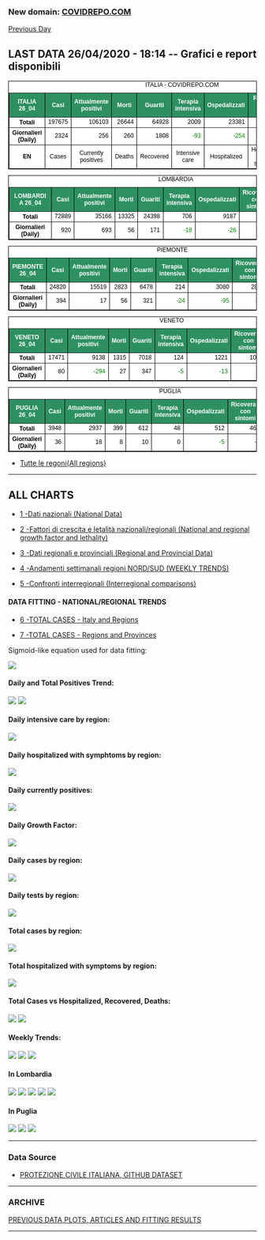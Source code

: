 <!-- start -->
### New domain: <a href="https://www.covidrepo.com/">COVIDREPO.COM</a>
[Previous Day](/index_25_04.md)
## LAST DATA 26/04/2020 - 18:14 -- Grafici e report disponibili

<table style=" color:black; font-size:12; font-family:arial; text-align:center; " cellpadding="2.5" cellspacing="0" border="1" bordercolor="black" bgcolor="#FFFFFF">
<caption>ITALIA - COVIDREPO.COM</caption>
<tr style="color:#FFFFFF;background:#2E9061">
<th>ITALIA 26_04</th>
<th>Casi</th>
<th>Attualmente positivi</th>
<th>Morti</th>
<th>Guariti</th>
<th>Terapia intensiva</th>
<th>Ospedalizzati</th>
<th>Ricoverati con sintomi</th>
<th>Isolamento domiciliare</th>
<th>Tamponi</th>
</tr>
<tr>
<th>Totali</th>
<td align="right"> 197675</td>
<td align="right"> 106103</td>
<td align="right"> 26644</td>
<td align="right"> 64928</td>
<td align="right"> 2009</td>
<td align="right"> 23381</td>
<td align="right"> 21372</td>
<td align="right"> 82722</td>
<td align="right"> 1757659</td>
</tr>
<tr>
<th>Giornalieri (Daily)</th>
<td align="right"> 2324</td>
<td align="right"> 256</td>
<td align="right"> 260</td>
<td align="right"> 1808</td>
<td align="right" style=" color:green; "> -93</td>
<td align="right" style=" color:green; "> -254</td>
<td align="right" style=" color:green; "> -161</td>
<td align="right"> 510</td>
<td align="right"> 49916</td>
</tr>
<tr>
<th>EN</th>
<td>Cases</td>
<td>Currently positives</td>
<td>Deaths</td>
<td>Recovered</td>
<td>Intensive care</td>
<td>Hospitalized</td>
<td>Hospitalized with symptoms</td>
<td>Home isolation</td>
<td>Tests</td>
</tr>
</table>

<table style=" color:black; font-size:12; font-family:arial; text-align:center; " cellpadding="2.5" cellspacing="0" border="1" bordercolor="black" bgcolor="#FFFFFF">
<caption>LOMBARDIA</caption>
<tr style="color:#FFFFFF;background:#2E9061">
<th>LOMBARDIA 26_04</th>
<th>Casi</th>
<th>Attualmente positivi</th>
<th>Morti</th>
<th>Guariti</th>
<th>Terapia intensiva</th>
<th>Ospedalizzati</th>
<th>Ricoverati con sintomi</th>
<th>Isolamento domiciliare</th>
<th>Tamponi</th>
</tr>
<tr>
<th>Totali</th>
<td align="right"> 72889</td>
<td align="right"> 35166</td>
<td align="right"> 13325</td>
<td align="right"> 24398</td>
<td align="right"> 706</td>
<td align="right"> 9187</td>
<td align="right"> 8481</td>
<td align="right"> 25979</td>
<td align="right"> 337797</td>
</tr>
<tr>
<th>Giornalieri (Daily)</th>
<td align="right"> 920</td>
<td align="right"> 693</td>
<td align="right"> 56</td>
<td align="right"> 171</td>
<td align="right" style=" color:green; "> -18</td>
<td align="right" style=" color:green; "> -26</td>
<td align="right" style=" color:green; "> -8</td>
<td align="right"> 719</td>
<td align="right"> 10857</td>
</tr>
</table>

<table style=" color:black; font-size:12; font-family:arial; text-align:center; " cellpadding="2.5" cellspacing="0" border="1" bordercolor="black" bgcolor="#FFFFFF">
<caption>PIEMONTE</caption>
<tr style="color:#FFFFFF;background:#2E9061">
<th>PIEMONTE 26_04</th>
<th>Casi</th>
<th>Attualmente positivi</th>
<th>Morti</th>
<th>Guariti</th>
<th>Terapia intensiva</th>
<th>Ospedalizzati</th>
<th>Ricoverati con sintomi</th>
<th>Isolamento domiciliare</th>
<th>Tamponi</th>
</tr>
<tr>
<th>Totali</th>
<td align="right"> 24820</td>
<td align="right"> 15519</td>
<td align="right"> 2823</td>
<td align="right"> 6478</td>
<td align="right"> 214</td>
<td align="right"> 3080</td>
<td align="right"> 2866</td>
<td align="right"> 12439</td>
<td align="right"> 135142</td>
</tr>
<tr>
<th>Giornalieri (Daily)</th>
<td align="right"> 394</td>
<td align="right"> 17</td>
<td align="right"> 56</td>
<td align="right"> 321</td>
<td align="right" style=" color:green; "> -24</td>
<td align="right" style=" color:green; "> -95</td>
<td align="right" style=" color:green; "> -71</td>
<td align="right"> 112</td>
<td align="right"> 4035</td>
</tr>
</table>

<table style=" color:black; font-size:12; font-family:arial; text-align:center; " cellpadding="2.5" cellspacing="0" border="1" bordercolor="black" bgcolor="#FFFFFF">
<caption>VENETO</caption>
<tr style="color:#FFFFFF;background:#2E9061">
<th>VENETO 26_04</th>
<th>Casi</th>
<th>Attualmente positivi</th>
<th>Morti</th>
<th>Guariti</th>
<th>Terapia intensiva</th>
<th>Ospedalizzati</th>
<th>Ricoverati con sintomi</th>
<th>Isolamento domiciliare</th>
<th>Tamponi</th>
</tr>
<tr>
<th>Totali</th>
<td align="right"> 17471</td>
<td align="right"> 9138</td>
<td align="right"> 1315</td>
<td align="right"> 7018</td>
<td align="right"> 124</td>
<td align="right"> 1221</td>
<td align="right"> 1097</td>
<td align="right"> 7917</td>
<td align="right"> 316361</td>
</tr>
<tr>
<th>Giornalieri (Daily)</th>
<td align="right"> 80</td>
<td align="right" style=" color:green; "> -294</td>
<td align="right"> 27</td>
<td align="right"> 347</td>
<td align="right" style=" color:green; "> -5</td>
<td align="right" style=" color:green; "> -13</td>
<td align="right" style=" color:green; "> -8</td>
<td align="right" style=" color:green; "> -281</td>
<td align="right"> 9384</td>
</tr>
</table>

<table style=" color:black; font-size:12; font-family:arial; text-align:center; " cellpadding="2.5" cellspacing="0" border="1" bordercolor="black" bgcolor="#FFFFFF">
<caption>PUGLIA</caption>
<tr style="color:#FFFFFF;background:#2E9061">
<th>PUGLIA 26_04</th>
<th>Casi</th>
<th>Attualmente positivi</th>
<th>Morti</th>
<th>Guariti</th>
<th>Terapia intensiva</th>
<th>Ospedalizzati</th>
<th>Ricoverati con sintomi</th>
<th>Isolamento domiciliare</th>
<th>Tamponi</th>
</tr>
<tr>
<th>Totali</th>
<td align="right"> 3948</td>
<td align="right"> 2937</td>
<td align="right"> 399</td>
<td align="right"> 612</td>
<td align="right"> 48</td>
<td align="right"> 512</td>
<td align="right"> 464</td>
<td align="right"> 2425</td>
<td align="right"> 55992</td>
</tr>
<tr>
<th>Giornalieri (Daily)</th>
<td align="right"> 36</td>
<td align="right"> 18</td>
<td align="right"> 8</td>
<td align="right"> 10</td>
<td align="right"> 0</td>
<td align="right" style=" color:green; "> -5</td>
<td align="right" style=" color:green; "> -5</td>
<td align="right"> 23</td>
<td align="right"> 1364</td>
</tr>
</table>


- [Tutte le regoni(All regions)](/Tables/regionsTable_26_04.md)

---

## ALL CHARTS

- [1 -Dati nazionali (National Data)](/RUN_26_04/RUN0/RUN.html)

- [2 -Fattori di crescita e letalità nazionali/regionali (National and regional growth factor and lethality)](/RUN_26_04/RUN6/RUN.html)

- [3 -Dati regionali e provinciali (Regional and Provincial Data)](/RUN_26_04/RUN2/RUN.html)

- [4 -Andamenti settimanali regioni NORD/SUD (WEEKLY TRENDS)](/RUN_26_04/RUN5/RUN.html)

- [5 -Confronti interregionali (Interregional comparisons)](/RUN_26_04/RUN4/RUN.html)

#### DATA FITTING - NATIONAL/REGIONAL TRENDS

- [6 -TOTAL CASES - Italy and Regions](/RUN_26_04/RUN1/RUN.html)

- [7 -TOTAL CASES - Regions and Provinces](/RUN_26_04/RUN13/RUN.html)

Sigmoid-like equation used for data fitting:

<img src="http://latex.codecogs.com/svg.latex?Sig = \frac{a}{e^{b(x+c)} + a1e^{b1(x+c1)} - d}" border="0"/>

#### Daily and Total Positives Trend:
<img src="https://marcelchiarello.github.io/showdata/RUN_26_04/RUN1/RUN_DATA_FIT_TOTAL_CASES_ITALY_REGIONS_01.png">
<img src="https://marcelchiarello.github.io/showdata/RUN_26_04/RUN1/RUN_DATA_FIT_TOTAL_CASES_ITALY_REGIONS_02.png">

#### Daily intensive care by region:
<img src="https://marcelchiarello.github.io/showdata/RUN_26_04/RUN4/RUN_INTEREGION_13.png">

#### Daily hospitalized with symphtoms by region:
<img src="https://marcelchiarello.github.io/showdata/RUN_26_04/RUN4/RUN_INTEREGION_14.png">

#### Daily currently positives:
<img src="https://marcelchiarello.github.io/showdata/RUN_26_04/RUN4/RUN_INTEREGION_15.png">

#### Daily Growth Factor:
<img src="https://marcelchiarello.github.io/showdata/RUN_26_04/RUN6/RUN_FACTORS_01.png">

#### Daily cases by region:
<img src="https://marcelchiarello.github.io/showdata/RUN_26_04/RUN4/RUN_INTEREGION_11.png">

#### Daily tests by region:
<img src="https://marcelchiarello.github.io/showdata/RUN_26_04/RUN4/RUN_INTEREGION_12.png">

#### Total cases by region:
<img src="https://marcelchiarello.github.io/showdata/RUN_26_04/RUN4/RUN_INTEREGION_01.png">

#### Total hospitalized with symptoms by region:
<img src="https://marcelchiarello.github.io/showdata/RUN_26_04/RUN4/RUN_INTEREGION_05.png">

#### Total Cases vs Hospitalized, Recovered, Deaths:
<img src="https://marcelchiarello.github.io/showdata/RUN_26_04/RUN0/RUN_DATA_ITALIA_01.png">


<img src="https://marcelchiarello.github.io/showdata/RUN_26_04/RUN0/RUN_DATA_ITALIA_04.png">

#### Weekly Trends:
<img src="https://marcelchiarello.github.io/showdata/RUN_26_04/RUN5/RUN_NEWTRENDS_01.png">
<img src="https://marcelchiarello.github.io/showdata/RUN_26_04/RUN5/RUN_NEWTRENDS_02.png">
<img src="https://marcelchiarello.github.io/showdata/RUN_26_04/RUN5/RUN_NEWTRENDS_03.png">


#### In Lombardia
<img src="https://marcelchiarello.github.io/showdata/RUN_26_04/RUN2/RUN_DATA_PROVINCE_08.png">
<img src="https://marcelchiarello.github.io/showdata/RUN_26_04/RUN1/RUN_DATA_FIT_TOTAL_CASES_ITALY_REGIONS_05.png">
<img src="https://marcelchiarello.github.io/showdata/RUN_26_04/RUN1/RUN_DATA_FIT_TOTAL_CASES_ITALY_REGIONS_06.png">
<img src="https://marcelchiarello.github.io/showdata/RUN_26_04/RUN13/RUN_DATA_FIT_TOTAL_CASES_PROVINCES_18.png">
<img src="https://marcelchiarello.github.io/showdata/RUN_26_04/RUN13/RUN_DATA_FIT_TOTAL_CASES_PROVINCES_20.png">

#### In Puglia
<img src="https://marcelchiarello.github.io/showdata/RUN_26_04/RUN2/RUN_DATA_PROVINCE_01.png">
<img src="https://marcelchiarello.github.io/showdata/RUN_26_04/RUN1/RUN_DATA_FIT_TOTAL_CASES_ITALY_REGIONS_03.png">
<img src="https://marcelchiarello.github.io/showdata/RUN_26_04/RUN1/RUN_DATA_FIT_TOTAL_CASES_ITALY_REGIONS_04.png">

---

### Data Source

- [PROTEZIONE CIVILE ITALIANA, GITHUB DATASET](https://github.com/pcm-dpc/COVID-19)

---

### ARCHIVE
[PREVIOUS DATA,PLOTS, ARTICLES AND FITTING RESULTS](/archive.md)

---
